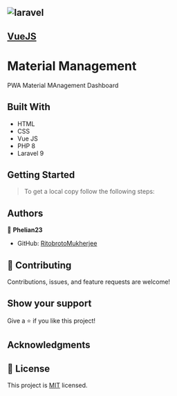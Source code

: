 ![laravel](https://laravel.com/img/logotype.min.svg)
-
[VueJS](https://vuejs.org/)
-
# Material Management
PWA Material MAnagement Dashboard

## Built With

- HTML
- CSS
- Vue JS
- PHP 8
- Laravel 9

## Getting Started

> To get a local copy follow the following steps:



## Authors

👤 **Phelian23**

- GitHub: [RitobrotoMukherjee](https://github.com/RitobrotoMukherjee)

## 🤝 Contributing

Contributions, issues, and feature requests are welcome!

## Show your support

Give a ⭐️ if you like this project!

## Acknowledgments

## 📝 License

This project is [MIT](./MIT.md) licensed.
